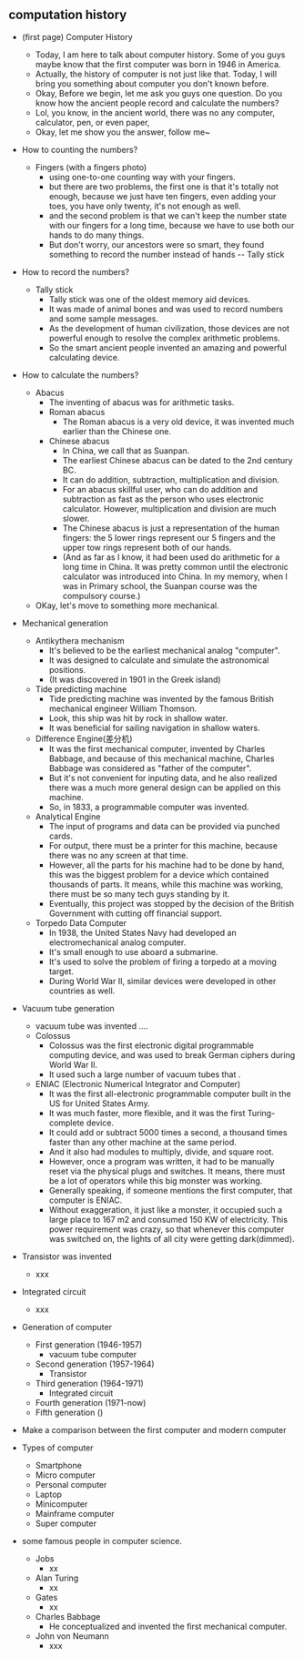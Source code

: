 ## computation history

- (first page) Computer History
    - Today, I am here to talk about computer history. Some of you guys maybe know that the first computer was born in 1946 in America.
    - Actually, the history of computer is not just like that. Today, I will bring you something about computer you don't known before.
    - Okay, Before we begin, let me ask you guys one question. Do you know how the ancient people record and calculate the numbers?
    - Lol, you know, in the ancient world, there was no any computer, calculator, pen, or even paper,
    - Okay, let me show you the answer, follow me~
- How to counting the numbers?
    - Fingers (with a fingers photo)
        - using one-to-one counting way with your fingers.
        - but there are two problems, the first one is that it's totally not enough, because we just have ten fingers, even adding your toes, you have only twenty, it's not enough as well.
        - and the second problem is that we can't keep the number state with our fingers for a long time, because we have to use both our hands to do many things.
        - But don't worry, our ancestors were so smart, they found something to record the number instead of hands -- Tally stick
- How to record the numbers?
    - Tally stick
        - Tally stick was one of the oldest memory aid devices.
        - It was made of animal bones and was used to record numbers and some sample messages.
        - As the development of human civilization, those devices are not powerful enough to resolve the complex arithmetic problems.
        - So the smart ancient people invented an amazing and powerful calculating device.
- How to calculate the numbers?
    - Abacus
        - The inventing of abacus was for arithmetic tasks.
        - Roman abacus
            - The Roman abacus is a very old device, it was invented much earlier than the Chinese one.
        - Chinese abacus
            - In China, we call that as Suanpan.
            - The earliest Chinese abacus can be dated to the 2nd century BC.
            - It can do addition, subtraction, multiplication and division.
            - For an abacus skillful user, who can do addition and subtraction as fast as the person who uses electronic calculator. However, multiplication and division are much slower.
            - The Chinese abacus is just a representation of the human fingers: the 5 lower rings represent our 5 fingers and the upper tow rings represent both of our hands.
            - (And as far as I know, it had been used do arithmetic for a long time in China. It was pretty common until the electronic calculator was introduced into China. In my memory, when I was in Primary school, the Suanpan course was the compulsory course.)
    - OKay, let's move to something more mechanical.
- Mechanical generation
    - Antikythera mechanism
        - It's believed to be the earliest mechanical analog "computer".
        - It was designed to calculate and simulate the astronomical positions.
        - (It was discovered in 1901 in the Greek island)
    - Tide predicting machine
        - Tide predicting machine was invented by the famous British mechanical engineer William Thomson.
        - Look, this ship was hit by rock in shallow water.
        - It was beneficial for sailing navigation in shallow waters.
    - Difference Engine(差分机)
        - It was the first mechanical computer, invented by Charles Babbage, and because of this mechanical machine, Charles Babbage was considered as "father of the computer".
        - But it's not convenient for inputing data, and he also realized there was a much more general design can be applied on this machine.
        - So, in 1833, a programmable computer was invented.
    - Analytical Engine
        - The input of programs and data can be provided via punched cards.
        - For output, there must be a printer for this machine, because there was no any screen at that time.
        - However, all the parts for his machine had to be done by hand, this was the biggest problem for a device which contained thousands of parts. It means, while this machine was working, there must be so many tech guys standing by it.
        - Eventually, this project was stopped by the decision of the British Government with cutting off financial support.
    - Torpedo Data Computer
        - In 1938, the United States Navy had developed an electromechanical analog computer.
        - It's small enough to use aboard a submarine.
        - It's used to solve the problem of firing a torpedo at a moving target.
        - During World War II, similar devices were developed in other countries as well.
- Vacuum tube generation
    - vacuum tube was invented ....
    - Colossus
        - Colossus was the first electronic digital programmable computing device, and was used to break German ciphers during World War II.
        - It used such a large number of vacuum tubes that .
    - ENIAC (Electronic Numerical Integrator and Computer)
        - It was the first all-electronic programmable computer built in the US for United States Army.
        - It was much faster, more flexible, and it was the first Turing-complete device.
        - It could add or subtract 5000 times a second, a thousand times faster than any other machine at the same period.
        - And it also had modules to multiply, divide, and square root.
        - However, once a program was written, it had to be manually reset via the physical plugs and switches. It means, there must be a lot of operators while this big monster was working.
        - Generally speaking, if someone mentions the first computer, that computer is ENIAC.
        - Without exaggeration, it just like a monster, it occupied such a large place to 167 m2 and consumed 150 KW of electricity. This power requirement was crazy, so that whenever this computer was switched on, the lights of all city were getting dark(dimmed).
- Transistor was invented
    - xxx
- Integrated circuit
    - xxx

- Generation of computer
    - First generation (1946-1957)
        - vacuum tube computer
    - Second generation (1957-1964)
        - Transistor
    - Third generation (1964-1971)
        - Integrated circuit
    - Fourth generation (1971-now)
    - Fifth generation ()

- Make a comparison between the first computer and modern computer

- Types of computer
    - Smartphone
    - Micro computer
    - Personal computer
    - Laptop
    - Minicomputer
    - Mainframe computer
    - Super computer

- some famous people in computer science.
    - Jobs
        - xx
    - Alan Turing
        - xx
    - Gates
        - xx
    - Charles Babbage
        - He conceptualized and invented the first mechanical computer.
    - John von Neumann
        - xxx
